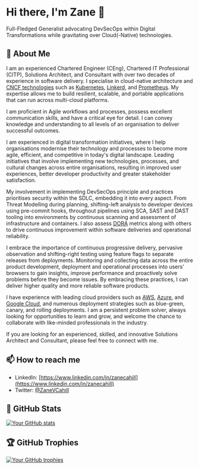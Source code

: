 # Hi there, I'm Zane 👋

Full-Fledged Generalist advocating DevSecOps within Digital Transformations while gravitating over Cloud(-Native) technologies.

## 🚀 About Me

I am an experienced Chartered Engineer (CEng), Chartered IT Professional (CITP), Solutions Architect, and Consultant with over two decades of experience in software delivery. I specialise in cloud-native architecture and [CNCF technologies](https://landscape.cncf.io) such as [Kubernetes](https://kubernetes.io), [Linkerd](https://linkerd.io), and [Prometheus](https://prometheus.io). My expertise allows me to build resilient, scalable, and portable applications that can run across multi-cloud platforms.

I am proficient in Agile workflows and processes, possess excellent communication skills, and have a critical eye for detail. I can convey knowledge and understanding to all levels of an organisation to deliver successful outcomes. 

I am experienced in digital transformation initiatives, where I help organisations modernise their technology and processes to become more agile, efficient, and competitive in today's digital landscape. Leading initiatives that involve implementing new technologies, processes, and cultural changes across entire organisations, resulting in improved user experiences, better developer productivity and greater stakeholder satisfaction.

My involvement in implementing DevSecOps principle and practices prioritises security within the SDLC, embedding it into every aspect. From Threat Modelling during planning, shifting-left analysis to developer devices using pre-commit hooks, throughout pipelines using SCA, SAST and DAST tooling into environments by continuous scanning and assessment of infrastructure and containers. I also assess [DORA](https://dora.dev) metrics along with others to drive continuous improvement within software deliveries and operational reliability.

I embrace the importance of continuous progressive delivery, pervasive observation and shifting-right testing using feature flags to separate releases from deployments. Monitoring and collecting data across the entire product development, deployment and operational processes into users' browsers to gain insights, improve performance and proactively solve problems before they become issues. By embracing these practices, I can deliver higher quality and more reliable software products.

I have experience with leading cloud providers such as [AWS](https://aws.amazon.com), [Azure](https://azure.microsoft.com), and [Google Cloud](https://cloud.google.com), and numerous deployment strategies such as blue-green, canary, and rolling deployments. I am a persistent problem solver, always looking for opportunities to learn and grow, and welcome the chance to collaborate with like-minded professionals in the industry.

If you are looking for an experienced, skilled, and innovative Solutions Architect and Consultant, please feel free to connect with me.

## 📫 How to reach me

- LinkedIn: [https://www.linkedin.com/in/zanecahill](https://www.linkedin.com/in/zanecahill)
- Twitter: [@ZaneVCahill](https://twitter.com/ZaneVCahill)

## 🌟 GitHub Stats

[![Your GitHub stats](https://github-readme-stats.vercel.app/api?username=zcahill&show_icons=true&theme=transparent)](https://github.com/anuraghazra/github-readme-stats)

## 🏆 GitHub Trophies

[![Your GitHub trophies](https://github-profile-trophy.vercel.app/?username=zcahill&column=7)](https://github.com/ryo-ma/github-profile-trophy)
